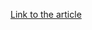 [Link to the article](https://securityintelligence.com/posts/caddywiper-malware-targeting-ukrainian-organizations/)
